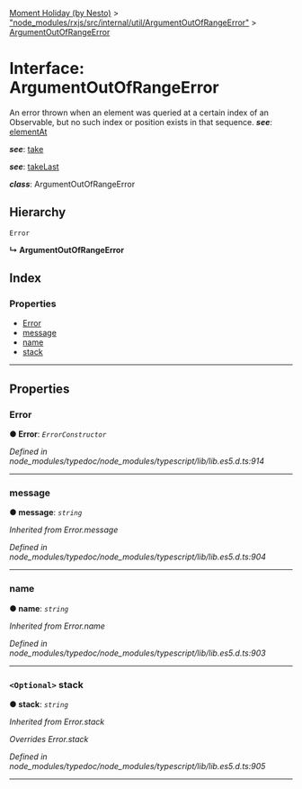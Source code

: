[Moment Holiday (by Nesto)](../README.md) > ["node_modules/rxjs/src/internal/util/ArgumentOutOfRangeError"](../modules/_node_modules_rxjs_src_internal_util_argumentoutofrangeerror_.md) > [ArgumentOutOfRangeError](../interfaces/_node_modules_rxjs_src_internal_util_argumentoutofrangeerror_.argumentoutofrangeerror.md)

# Interface: ArgumentOutOfRangeError

An error thrown when an element was queried at a certain index of an Observable, but no such index or position exists in that sequence.
*__see__*: [elementAt](../modules/_node_modules_rxjs_src_internal_operators_elementat_.md#elementat)

*__see__*: [take](../modules/_node_modules_rxjs_src_internal_operators_take_.md#take)

*__see__*: [takeLast](../modules/_node_modules_rxjs_src_internal_operators_takelast_.md#takelast)

*__class__*: ArgumentOutOfRangeError

## Hierarchy

 `Error`

**↳ ArgumentOutOfRangeError**

## Index

### Properties

* [Error](_node_modules_rxjs_src_internal_util_argumentoutofrangeerror_.argumentoutofrangeerror.md#error)
* [message](_node_modules_rxjs_src_internal_util_argumentoutofrangeerror_.argumentoutofrangeerror.md#message)
* [name](_node_modules_rxjs_src_internal_util_argumentoutofrangeerror_.argumentoutofrangeerror.md#name)
* [stack](_node_modules_rxjs_src_internal_util_argumentoutofrangeerror_.argumentoutofrangeerror.md#stack)

---

## Properties

<a id="error"></a>

###  Error

**● Error**: *`ErrorConstructor`*

*Defined in node_modules/typedoc/node_modules/typescript/lib/lib.es5.d.ts:914*

___
<a id="message"></a>

###  message

**● message**: *`string`*

*Inherited from Error.message*

*Defined in node_modules/typedoc/node_modules/typescript/lib/lib.es5.d.ts:904*

___
<a id="name"></a>

###  name

**● name**: *`string`*

*Inherited from Error.name*

*Defined in node_modules/typedoc/node_modules/typescript/lib/lib.es5.d.ts:903*

___
<a id="stack"></a>

### `<Optional>` stack

**● stack**: *`string`*

*Inherited from Error.stack*

*Overrides Error.stack*

*Defined in node_modules/typedoc/node_modules/typescript/lib/lib.es5.d.ts:905*

___

